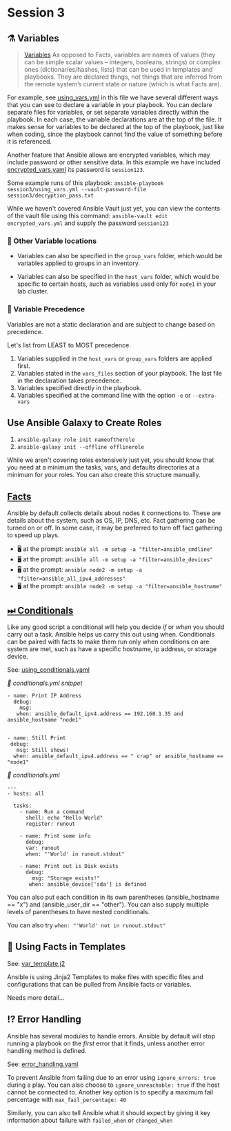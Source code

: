 # Session 3 

## ⚗ Variables 

> [Variables](https://docs.ansible.com/ansible/latest/reference_appendices/glossary.html#term-Vars-Variables) As opposed to Facts, variables are names of values (they can be simple scalar values – integers, booleans, strings) or complex ones (dictionaries/hashes, lists) that can be used in templates and playbooks. They are declared things, not things that are inferred from the remote system’s current state or nature (which is what Facts are).

For example, see [using_vars.yml](using_vars.yaml) in this file we have several different ways that you can see to declare a variable in your playbook. You can declare separate files for variables, or set separate variables directly within the playbook. In each case, the variable declarations are at the top of the file. It makes sense for variables to be declared at the top of the playbook, just like when coding, since the playbook cannot find the value of something before it is referenced. 

Another feature that Ansible allows are encrypted variables, which may include password or other sensitive data. In this example we have included [encrypted_vars.yaml](encrypted_vars.yaml) its password is `session123`. 

Some example runs of this playbook: 
`ansible-playbook session3/using_vars.yml --vault-password-file session3/decryption_pass.txt`

While we haven't covered Ansible Vault just yet, you can view the contents of the vault file using this command: `ansible-vault edit encrypted_vars.yml` and supply the password `session123` 

### 🔭 Other Variable locations 

- Variables can also be specified in the `group_vars` folder, which would be variables applied to groups in an inventory. 

- Variables can also be specified in the `host_vars` folder, which would be specific to certain hosts, such as variables used only for `node1` in your lab cluster. 

### 🔢 Variable Precedence 

Variables are not a static declaration and are subject to change based on precedence. 

Let's list from LEAST to MOST precedence. 

1. Variables supplied in the `host_vars` or `group_vars` folders are applied first. 
1. Variables stated in the `vars_files` section of your playbook. The last file in the declaration takes precedence.
1. Variables specified directly in the playbook.
1. Variables specified at the command line with the option `-e` or `--extra-vars` 


## Use Ansible Galaxy to Create Roles

1. `ansible-galaxy role init nameoftherole` 
1. `ansible-galaxy init --offline offlinerole` 

While we aren't covering roles extensively just yet, you should know that you need at a minimum the tasks, vars, and defaults directories at a minimum for your roles. You can also create this structure manually. 

## [Facts](https://docs.ansible.com/ansible/latest/reference_appendices/glossary.html#term-Facts)

Ansible by default collects details about nodes it connections to. These are details about the system, such as OS, IP, DNS, etc. Fact gathering can be turned on or off. In some case, it may be preferred to turn off fact gathering to speed up plays. 

- 🖥️ at the prompt: `ansible all -m setup -a "filter=ansible_cmdline"`
- 🖥️ at the prompt: `ansible all -m setup -a "filter=ansible_devices"`
- 🖥️ at the prompt: `ansible node2 -m setup -a "filter=ansible_all_ipv4_addresses"`
- 🖥️ at the prompt: `ansible node2 -m setup -a "filter=ansible_hostname"`

## [⏭ Conditionals](https://docs.ansible.com/ansible/latest/reference_appendices/glossary.html#term-When)

Like any good script a conditional will help you decide *if* or *when* you should carry out a task. Ansible helps us carry this out using when. Conditionals can be paired with facts to make them run only when conditions on are system are met, such as have a specific hostname, ip address, or storage device. 

See: [using_conditionals.yaml](using_conditionals.yaml)

*📃 conditionals.yml snippet*
```
- name: Print IP Address
  debug:
    msg: 
   when: ansible_default_ipv4.address == 192.168.1.35 and ansible_hostname "node1" 


- name: Still Print 
 debug:    
   msg: Still shows! 
  when: ansible_default_ipv4.address == " crap" or ansible_hostname == "node1" 
```

*📃 conditionals.yml*
```
--- 
- hosts: all

  tasks: 
    - name: Run a command 
      shell: echo "Hello World" 
      register: runout
       
    - name: Print some info 
      debug: 
      var: runout 
      when: "'World' in runout.stdout" 

    - name: Print out is Disk exists 
      debug: 
        msg: "Storage exists!" 
       when: ansible_device['sda'] is defined
```

You can also put each condition in its own parentheses (ansible_hostname == "x") and (ansible_user_dir == "other"). You can also supply multiple levels of parentheses to have nested conditionals. 

You can also try `when: "'World' not in runout.stdout"` 

## 📇 Using Facts in Templates 

See: [var_template.j2](./var_template.j2) 

Ansible is using Jinja2 Templates to make files with specific files and configurations that can be pulled from Ansible facts or variables. 

Needs more detail... 

## ⁉️ Error Handling 

Ansible has several modules to handle errors. Ansible by default will stop running a playbook on the *first* error that it finds, unless another error handling method is defined. 

See: [error_handling.yaml](error_handling.yaml)

To prevent Ansible from failing due to an error using `ignore_errors: true` during a play. You can also choose to `ignore_unreachable: true` if the host cannot be connected to. Another key option is to specify a maximum fail percentage with `max_fail_percentage: 40` 

Similarly, you can also tell Ansible what it should expect by giving it key information about failure with `failed_when` or `changed_when` 